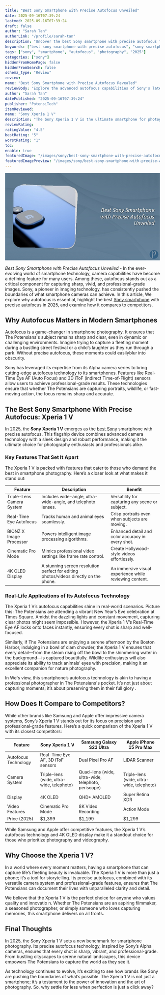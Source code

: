 ```yaml
---
title: "Best Sony Smartphone with Precise Autofocus Unveiled"
date: 2025-09-16T07:39:24
lastmod: 2025-09-16T07:39:24
draft: false
author: "Sarah Tan"
authorLink: "/profile/sarah-tan"
description: "Uncover the best Sony smartphone with precise autofocus for 2025. Learn about its cutting-edge features and how it elevates mobile photography to new heights."
keywords: ["best sony smartphone with precise autofocus", "sony smartphone autofocus review", "top sony smartphones 2025"]
tags: ["sony", "smartphone", "autofocus", "photography", "2025"]
categories: ["sony"]
hiddenFromHomePage: false
hiddenFromSearch: false
schema_type: "Review"
review:
name: "Best Sony Smartphone with Precise Autofocus Revealed"
reviewBody: "Explore the advanced autofocus capabilities of Sony's latest flagship smartphone. With cutting-edge technology, this device ensures every shot is crystal clear and professional-grade."
author: "Sarah Tan"
datePublished: "2025-09-16T07:39:24"
publisher: "PotensiTech"
itemReviewed:
name: "Sony Xperia 1 V"
description: "The Sony Xperia 1 V is the ultimate smartphone for photography enthusiasts, featuring precise autofocus, Real-Time Eye AF, and a triple-lens camera system."
reviewRating:
ratingValue: "4.5"
bestRating: "5"
worstRating: "1"
toc:
enable: true
featuredImage: "/images/sony/best-sony-smartphone-with-precise-autofocus-unveiled.jpg"
featuredImagePreview: "/images/sony/best-sony-smartphone-with-precise-autofocus-unveiled.jpg"
---
```


![Best Sony Smartphone with Precise Autofocus Unveiled](/images/sony/best-sony-smartphone-with-precise-autofocus-unveiled.jpg)


*Best Sony Smartphone with Precise Autofocus Unveiled* - In the ever-evolving world of smartphone technology, camera capabilities have become a defining feature for many users. Among these, autofocus stands out as a critical component for capturing sharp, vivid, and professional-grade images. Sony, a pioneer in imaging technology, has consistently pushed the boundaries of what smartphone cameras can achieve. In this article, We explore why autofocus is essential, highlight the best [Sony smartphone](/sony/sony-smartphone-with-reliable-autofocus) with precise autofocus in 2025, and examine how it compares to competitors.

## Why Autofocus Matters in Modern Smartphones

Autofocus is a game-changer in smartphone photography. It ensures that The Potensians's subject remains sharp and clear, even in dynamic or challenging environments. Imagine trying to capture a fleeting moment during a bustling street festival or a child’s laughter as they run through a park. Without precise autofocus, these moments could easily ​blur into obscurity. 

Sony has leveraged its expertise from its Alpha camera series to bring cutting-edge autofocus technology to its smartphones. Features like Real-Time Eye AF (Auto Focus) and 3D iToF (indirect Time-of-Flight) sensors allow users to achieve professional-grade results. These technologies ensure that whether The Potensians are capturing portraits, wildlife, or fast-moving action, the focus remains sharp and accurate.

## The Best Sony Smartphone With Precise Autofocus: Xperia 1 V

In 2025, the **Sony Xperia 1 V** emerges as the [best Sony](/sony/best-sony-flagship-under-budget) smartphone with precise autofocus. This flagship device combines advanced camera technology with a sleek design and robust performance, making it the ultimate choice for photography enthusiasts and professionals alike.

### Key Features That Set It Apart

The Xperia 1 V is packed with features that cater to those who demand the best in smartphone photography. Here’s a closer look at what makes it stand out:

<div class="table-responsive">
<table class="html-table">
<thead>
<tr>
<th>Feature</th>
<th>Description</th>
<th>Benefit</th>
</tr>
</thead>
<tbody>
<tr>
<td>Triple-Lens Camera System</td>
<td>Includes wide-angle, ultra-wide-angle, and telephoto lenses.</td>
<td>Versatility for capturing any scene or subject.</td>
</tr>
<tr>
<td>Real-Time Eye Autofocus</td>
<td>Tracks human and animal eyes seamlessly.</td>
<td>Crisp port​raits even when subjects are moving.</td>
</tr>
<tr>
<td>BIONZ X Image Processor</td>
<td>Powers intelligent image processing algorithms.</td>
<td>Enhanced detail and color accuracy in every shot.</td>
</tr>
<tr>
<td>Cinematic Pro Mode</td>
<td>Mimics professional video settings like frame rate control.</td>
<td>Create Hollywood-style videos effortlessly.</td>
</tr>
<tr>
<td>4K OLED Display</td>
<td>A stunning screen resolution perfect for editing photos/videos directly on the phone.</td>
<td>An immersive visual experience while reviewing content.</td>
</tr>
</tbody>
</table>
</div>

### Real-Life Applications of Its Autofocus Technology

The Xperia 1 V’s autofocus capabilities shine in real-world scenarios. Picture this: The Potensians are attending a vibrant New Year’s Eve celebration at Times Square. Amidst the dazzling lights and constant movement, capturing clear photos might seem impossible. However, the Xperia 1 V’s Real-Time Eye AF locks onto faces instantly, ensuring every shot is sharp and well-focused.

Similarly, if The Potensians are enjoying a serene afternoon by the Boston Harbor, indulging in a bowl of clam chowder, the Xperia 1 V ensures that every detail—from the steam rising off the bowl to the shimmering water in the background—is captured beautifully. Wildlife enthusiasts will also appreciate its ability to track animals’ eyes with precision, making it an excellent companion for nature photography.

In We's view, this smartphone’s autofocus technology is akin to having a professional photographer in The Potensians's pocket. It’s not just about capturing moments; it’s about preserving them in their full glory .

## How Does It Compare to Competitors?

While other brands like Samsung and Apple offer impressive camera systems, Sony’s Xperia 1 V stands out for its focus on precision and professional-grade features. Here’s a quick comparison of the Xperia 1 V with its closest competitors:

<div class="table-responsive">
<table class="html-table">
<thead>
<tr>
<th>Feature</th>
<th>Sony Xperia 1 V</th>
<th>Samsung Galaxy S23 Ultra</th>
<th>Apple iPhone 15 Pro Max</th>
</tr>
</thead>
<tbody>
<tr>
<td>Autofocus Technology</td>
<td>Real-Time Eye AF, 3D iToF sensors</td>
<td>Dual Pixel Pro AF</td>
<td>LiDAR Scanner</td>
</tr>
<tr>
<td>Camera System</td>
<td>Triple-lens (wide, ultra-wide, telephoto)</td>
<td>Quad-lens (wide, ultra-wide, telephoto, periscope)</td>
<td>Triple-lens (wide, ultra-wide, telephoto)</td>
</tr>
<tr>
<td>Display</td>
<td>4K OLED</td>
<td>QHD+ AMOLED</td>
<td>Super Retina XDR</td>
</tr>
<tr>
<td>Video Features</td>
<td>Cinematic Pro Mode</td>
<td>8K Video Recording</td>
<td>Action Mode</td>
</tr>
<tr>
<td>Price (2025)</td>
<td>$1,399</td>
<td>$1,199</td>
<td>$1,299</td>
</tr>
</tbody>
</table>
</div>

While Samsung and Apple offer competitive features, the Xperia 1 V’s autofocus technology and 4K OLED display make it a standout choice for those who prioritize photography and videography.

## Why Choose the Xperia 1 V?

In a world where every moment matters, having a smartphone that can capture life​’s fleeting beauty is invaluable. The Xperia 1 V is more than just a phone; it’s a tool for storytelling. Its precise autofocus, combined with its versatile camera system and professional-grade features, ensures that The Potensians can document their lives with unparalleled clarity and detail.

We believe that the Xperia 1 V is the perfect choice for anyone who values quality and innovatio n. Whether The Potensians are an aspiring filmmaker, a seasoned photographer, or simply someone who loves capturing memories, this smartphone delivers on all fronts.

## Final Thoughts

In 2025, the Sony Xperia 1 V sets a new benchmark for smartphone photography. Its precise autofocus technology, inspired by Sony’s Alpha cameras, ensures that every shot is sharp, vibrant, and professional-grade. From bustling cityscapes to serene natural landscapes, this device empowers The Potensians to capture the world as they see it.

As technology continues to evolve, it’s exciting to see how brands like Sony are pushing the boundaries of what’s possible. The Xperia 1 V is not just a smartphone; it’s a testament to the power of innovation and the art of photography. So, why settle for less when perfection is just a click away?